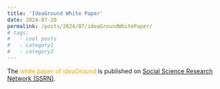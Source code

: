 ```yaml
---
title: 'IdeaGround White Paper'
date: 2024-07-20
permalink: /posts/2024/07/ideaGroundWhitePaper/
# tags:
#   - cool posts
#   - category1
#   - category2
---
```


The <span style="color:orange">white paper of ideaGround</span> is published on [Social Science Research Network (SSRN)](https://papers.ssrn.com/sol3/papers.cfm?abstract_id=4900702).
